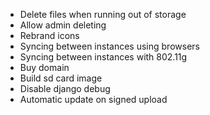 * Delete files when running out of storage
* Allow admin deleting
* Rebrand icons
* Syncing between instances using browsers
* Syncing between instances with 802.11g
* Buy domain
* Build sd card image
* Disable django debug
* Automatic update on signed upload
